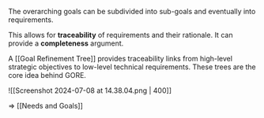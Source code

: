 The overarching goals can be subdivided into sub-goals and eventually into requirements.

This allows for **traceability** of requirements and their rationale.
It can provide a **completeness** argument.

A [[Goal Refinement Tree]] provides traceability links from high-level strategic objectives to low-level technical requirements. These trees are the core idea behind GORE.

![[Screenshot 2024-07-08 at 14.38.04.png | 400]]

=> [[Needs and Goals]]
